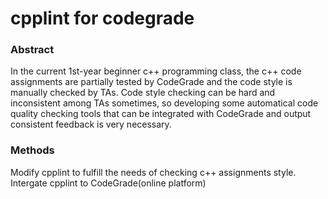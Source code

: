 # cpplint for codegrade

### Abstract 
In the current 1st-year beginner c++ programming class, the c++ code assignments are partially tested by CodeGrade and the code style is manually checked by TAs. Code style checking can be hard and inconsistent among TAs sometimes, so developing some automatical code quality checking tools that can be integrated with CodeGrade and output consistent feedback is very necessary.

### Methods
Modify cpplint to fulfill the needs of checking c++ assignments style.
Intergate cpplint to CodeGrade(online platform)
